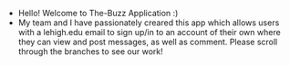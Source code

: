 * Hello! Welcome to The-Buzz Application :)
* My team and I have passionately creared this app which allows users with a lehigh.edu email to sign up/in to an account of their own where they can view and post messages, as well as comment. Please scroll through the branches to see our work!
